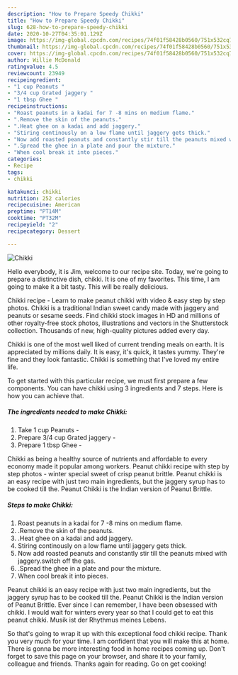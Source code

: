 ```yaml
---
description: "How to Prepare Speedy Chikki"
title: "How to Prepare Speedy Chikki"
slug: 628-how-to-prepare-speedy-chikki
date: 2020-10-27T04:35:01.129Z
image: https://img-global.cpcdn.com/recipes/74f01f58428b0560/751x532cq70/chikki-recipe-main-photo.jpg
thumbnail: https://img-global.cpcdn.com/recipes/74f01f58428b0560/751x532cq70/chikki-recipe-main-photo.jpg
cover: https://img-global.cpcdn.com/recipes/74f01f58428b0560/751x532cq70/chikki-recipe-main-photo.jpg
author: Willie McDonald
ratingvalue: 4.5
reviewcount: 23949
recipeingredient:
- "1 cup Peanuts "
- "3/4 cup Grated jaggery "
- "1 tbsp Ghee "
recipeinstructions:
- "Roast peanuts in a kadai for 7 -8 mins on medium flame."
- ".Remove the skin of the peanuts."
- ".Heat ghee on a kadai and add jaggery."
- "Stiring continously on a low flame until jaggery gets thick."
- "Now add roasted peanuts and constantly stir till the peanuts mixed with jaggery.switch off the gas."
- ".Spread the ghee in a plate and pour the mixture."
- "When cool break it into pieces."
categories:
- Recipe
tags:
- chikki

katakunci: chikki 
nutrition: 252 calories
recipecuisine: American
preptime: "PT14M"
cooktime: "PT32M"
recipeyield: "2"
recipecategory: Dessert

---
```



![Chikki](https://img-global.cpcdn.com/recipes/74f01f58428b0560/751x532cq70/chikki-recipe-main-photo.jpg)

Hello everybody, it is Jim, welcome to our recipe site. Today, we're going to prepare a distinctive dish, chikki. It is one of my favorites. This time, I am going to make it a bit tasty. This will be really delicious.

Chikki recipe - Learn to make peanut chikki with video &amp; easy step by step photos. Chikki is a traditional Indian sweet candy made with jaggery and peanuts or sesame seeds. Find chikki stock images in HD and millions of other royalty-free stock photos, illustrations and vectors in the Shutterstock collection. Thousands of new, high-quality pictures added every day.

Chikki is one of the most well liked of current trending meals on earth. It is appreciated by millions daily. It is easy, it's quick, it tastes yummy. They're fine and they look fantastic. Chikki is something that I've loved my entire life.


To get started with this particular recipe, we must first prepare a few components. You can have chikki using 3 ingredients and 7 steps. Here is how you can achieve that.

<!--inarticleads1-->

##### The ingredients needed to make Chikki:

1. Take 1 cup Peanuts -
1. Prepare 3/4 cup Grated jaggery -
1. Prepare 1 tbsp Ghee -


Chikki as being a healthy source of nutrients and affordable to every economy made it popular among workers. Peanut chikki recipe with step by step photos - winter special sweet of crisp peanut brittle. Peanut chikki is an easy recipe with just two main ingredients, but the jaggery syrup has to be cooked till the. Peanut Chikki is the Indian version of Peanut Brittle. 

<!--inarticleads2-->

##### Steps to make Chikki:

1. Roast peanuts in a kadai for 7 -8 mins on medium flame.
1. .Remove the skin of the peanuts.
1. .Heat ghee on a kadai and add jaggery.
1. Stiring continously on a low flame until jaggery gets thick.
1. Now add roasted peanuts and constantly stir till the peanuts mixed with jaggery.switch off the gas.
1. .Spread the ghee in a plate and pour the mixture.
1. When cool break it into pieces.


Peanut chikki is an easy recipe with just two main ingredients, but the jaggery syrup has to be cooked till the. Peanut Chikki is the Indian version of Peanut Brittle. Ever since I can remember, I have been obsessed with chikki. I would wait for winters every year so that I could get to eat this peanut chikki. Musik ist der Rhythmus meines Lebens. 

So that's going to wrap it up with this exceptional food chikki recipe. Thank you very much for your time. I am confident that you will make this at home. There is gonna be more interesting food in home recipes coming up. Don't forget to save this page on your browser, and share it to your family, colleague and friends. Thanks again for reading. Go on get cooking!
